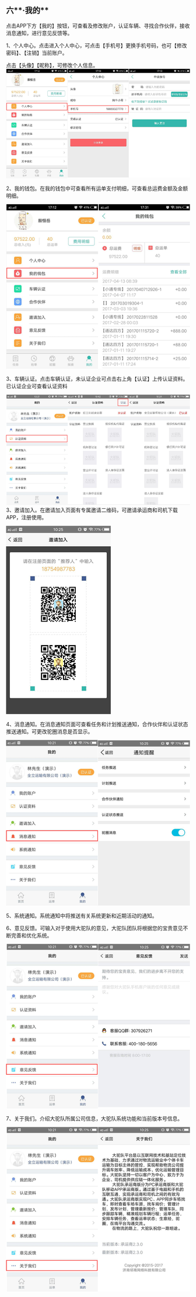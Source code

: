 ## 六**·我的**

点击APP下方【我的】按钮，可查看及修改账户，认证车辆、寻找合作伙伴，接收消息通知，进行意见反馈等。

1、个人中心。点击进入个人中心，可点击【手机号】更换手机号码，也可【修改密码】、【注销】当前账户。

点击【头像】【昵称】，可修改个人信息。![](/nassets/s6-1.png)

2、我的钱包。在我的钱包中可查看所有运单支付明细，可查看总运费金额及金额明细。

![](/nassets/s6-2.png)

3、车辆认证。点击车辆认证，未认证企业可点击右上角【认证】上传认证资料。已认证企业可查看认证资料

![](/nassets/g11-6.png)3、邀请加入。在邀请加入页面有专属邀请二维码，可邀请承运商和司机下载APP，注册使用。

![](/nassets/g11-7.png)

4、消息通知。在消息通知页面可查看任务和计划推送通知，合作伙伴和认证状态推送通知。可更改驼圈消息是否显示。

![](/nassets/g11-8.png)

5、系统通知。系统通知中将推送有关系统更新和近期活动的通知。

6、意见反馈。可输入对于使用大驼队的意见，大驼队团队将根据您的宝贵意见不断完善和优化系统。

![](/nassets/g11-9.png)

7、关于我们。介绍大驼队所属公司信息，大驼队系统功能和当前版本号信息。

![](/nassets/g11-10.png)

